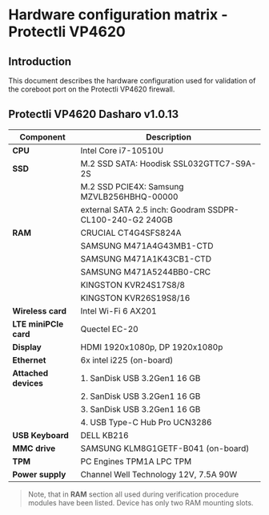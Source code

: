 # Hardware configuration matrix - Protectli VP4620

## Introduction

This document describes the hardware configuration used for validation of the
coreboot port on the Protectli VP4620 firewall.

## Protectli VP4620 Dasharo v1.0.13

| Component              | Description                                              |
|------------------------|----------------------------------------------------------|
| **CPU**                | Intel Core i7-10510U                                     |
| **SSD**                | M.2 SSD SATA: Hoodisk SSL032GTTC7-S9A-2S                 |
|                        | M.2 SSD PCIE4X: Samsung MZVLB256HBHQ-00000               |
|                        | external SATA 2.5 inch: Goodram SSDPR-CL100-240-G2 240GB |
| **RAM**                | CRUCIAL CT4G4SFS824A                                     |
|                        | SAMSUNG M471A4G43MB1-CTD                                 |
|                        | SAMSUNG M471A1K43CB1-CTD                                 |
|                        | SAMSUNG M471A5244BB0-CRC                                 |
|                        | KINGSTON KVR24S17S8/8                                    |
|                        | KINGSTON KVR26S19S8/16                                   |
| **Wireless card**      | Intel Wi-Fi 6 AX201                                      |
| **LTE miniPCIe card**  | Quectel EC-20                                            |
| **Display**            | HDMI 1920x1080p, DP 1920x1080p                           |
| **Ethernet**           | 6x intel i225 (on-board)                                 |
| **Attached devices**   | 1. SanDisk USB 3.2Gen1 16 GB                             |
|                        | 2. SanDisk USB 3.2Gen1 16 GB                             |
|                        | 3. SanDisk USB 3.2Gen1 16 GB                             |
|                        | 4. USB Type-C Hub Pro UCN3286                            |
| **USB Keyboard**       | DELL KB216                                               |
| **MMC drive**          | SAMSUNG KLM8G1GETF-B041 (on-board)                       |
| **TPM**                | PC Engines TPM1A LPC TPM                                 |
| **Power supply**       | Channel Well Technology 12V, 7.5A 90W                    |

> Note, that in **RAM** section all used during verification procedure
    modules have been listed. Device has only two RAM mounting slots.
